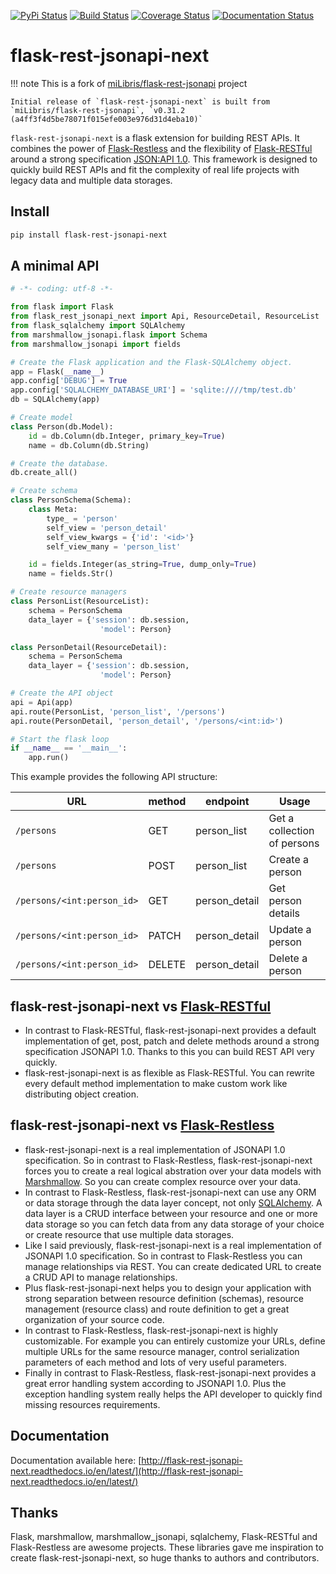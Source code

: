 [![PyPi Status](https://badge.fury.io/py/flask-rest-jsonapi-next.svg)](https://badge.fury.io/py/flask-rest-jsonapi-next)
[![Build Status](https://travis-ci.org/tadams42/flask-rest-jsonapi-next.svg)](https://app.travis-ci.com/tadams42/flask-rest-jsonapi-next)
[![Coverage Status](https://coveralls.io/repos/github/tadams42/flask-rest-jsonapi-next/badge.svg)](https://coveralls.io/github/tadams42/flask-rest-jsonapi-next)
[![Documentation Status](https://readthedocs.org/projects/flask-rest-jsonapi-next/badge/?version=latest)](http://flask-rest-jsonapi-next.readthedocs.io/en/latest/?badge=latest)

# flask-rest-jsonapi-next


!!! note This is a fork of [miLibris/flask-rest-jsonapi](https://github.com/miLibris/flask-rest-jsonapi) project

    Initial release of `flask-rest-jsonapi-next` is built from
    `miLibris/flask-rest-jsonapi`, `v0.31.2 (a4ff3f4d5be78071f015efe003e976d31d4eba10)`

`flask-rest-jsonapi-next` is a flask extension for building REST APIs. It combines the
power of [Flask-Restless](https://flask-restless.readthedocs.io/) and the flexibility of
[Flask-RESTful](https://flask-restful.readthedocs.io/) around a strong specification
[JSON:API 1.0](http://jsonapi.org/). This framework is designed to quickly build REST
APIs and fit the complexity of real life projects with legacy data and multiple data
storages.

## Install

```sh
pip install flask-rest-jsonapi-next
```

## A minimal API

```py
# -*- coding: utf-8 -*-

from flask import Flask
from flask_rest_jsonapi_next import Api, ResourceDetail, ResourceList
from flask_sqlalchemy import SQLAlchemy
from marshmallow_jsonapi.flask import Schema
from marshmallow_jsonapi import fields

# Create the Flask application and the Flask-SQLAlchemy object.
app = Flask(__name__)
app.config['DEBUG'] = True
app.config['SQLALCHEMY_DATABASE_URI'] = 'sqlite:////tmp/test.db'
db = SQLAlchemy(app)

# Create model
class Person(db.Model):
    id = db.Column(db.Integer, primary_key=True)
    name = db.Column(db.String)

# Create the database.
db.create_all()

# Create schema
class PersonSchema(Schema):
    class Meta:
        type_ = 'person'
        self_view = 'person_detail'
        self_view_kwargs = {'id': '<id>'}
        self_view_many = 'person_list'

    id = fields.Integer(as_string=True, dump_only=True)
    name = fields.Str()

# Create resource managers
class PersonList(ResourceList):
    schema = PersonSchema
    data_layer = {'session': db.session,
                    'model': Person}

class PersonDetail(ResourceDetail):
    schema = PersonSchema
    data_layer = {'session': db.session,
                    'model': Person}

# Create the API object
api = Api(app)
api.route(PersonList, 'person_list', '/persons')
api.route(PersonDetail, 'person_detail', '/persons/<int:id>')

# Start the flask loop
if __name__ == '__main__':
    app.run()
```

This example provides the following API structure:

| URL                        | method | endpoint      | Usage                       |
| -------------------------- | ------ | ------------- | --------------------------- |
| `/persons`                 | GET    | person_list   | Get a collection of persons |
| `/persons`                 | POST   | person_list   | Create a person             |
| `/persons/<int:person_id>` | GET    | person_detail | Get person details          |
| `/persons/<int:person_id>` | PATCH  | person_detail | Update a person             |
| `/persons/<int:person_id>` | DELETE | person_detail | Delete a person             |

## flask-rest-jsonapi-next vs [Flask-RESTful](http://flask-restful-cn.readthedocs.io/en/0.3.5/a)

- In contrast to Flask-RESTful, flask-rest-jsonapi-next provides a default
  implementation of get, post, patch and delete methods around a strong specification
  JSONAPI 1.0. Thanks to this you can build REST API very quickly.
- flask-rest-jsonapi-next is as flexible as Flask-RESTful. You can rewrite every default
  method implementation to make custom work like distributing object creation.

## flask-rest-jsonapi-next vs [Flask-Restless](https://flask-restless.readthedocs.io/en/stable/)

- flask-rest-jsonapi-next is a real implementation of JSONAPI 1.0 specification.  So in
  contrast to Flask-Restless, flask-rest-jsonapi-next forces you to create a real
  logical abstration over your data models with
  [Marshmallow](https://marshmallow.readthedocs.io/en/latest/). So you can create
  complex resource over your data.
- In contrast to Flask-Restless, flask-rest-jsonapi-next can use any ORM or data storage
  through the data layer concept, not only [SQLAlchemy](http://www.sqlalchemy.org/). A
  data layer is a CRUD interface between your resource and one or more data storage so
  you can fetch data from any data storage of your choice or create resource that use
  multiple data storages.
- Like I said previously, flask-rest-jsonapi-next is a real implementation of JSONAPI
  1.0 specification. So in contrast to Flask-Restless you can manage relationships via
  REST. You can create dedicated URL to create a CRUD API to manage relationships.
- Plus flask-rest-jsonapi-next helps you to design your application with strong
  separation between resource definition (schemas), resource management (resource class)
  and route definition to get a great organization of your source code.
- In contrast to Flask-Restless, flask-rest-jsonapi-next is highly customizable. For
  example you can entirely customize your URLs, define multiple URLs for the same
  resource manager, control serialization parameters of each method and lots of very
  useful parameters.
- Finally in contrast to Flask-Restless, flask-rest-jsonapi-next provides a great error
  handling system according to JSONAPI 1.0. Plus the exception handling system really
  helps the API developer to quickly find missing resources requirements.

## Documentation

Documentation available here:
[http://flask-rest-jsonapi-next.readthedocs.io/en/latest/](http://flask-rest-jsonapi-next.readthedocs.io/en/latest/)

## Thanks

Flask, marshmallow, marshmallow_jsonapi, sqlalchemy, Flask-RESTful and Flask-Restless
are awesome projects. These libraries gave me inspiration to create
flask-rest-jsonapi-next, so huge thanks to authors and contributors.
